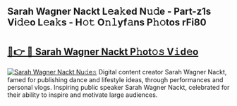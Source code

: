 ## Sarah Wagner Nackt L𝚎a𝚔ed N𝚞𝚍e - Part-z1s Vi𝚍𝚎o L𝚎a𝚔s - H𝚘𝚝 O𝚗𝚕yf𝚊ns P𝚑𝚘tos rFi80

# <h2><a href="http://kfba77.oniu.top/?m=Sarah+Wagner+Nackt">🔗👉 🔴 Sarah Wagner Nackt P𝚑ot𝚘𝚜 V𝚒d𝚎o</a></h2>

[![Sarah Wagner Nackt Nu𝚍e𝚜](https://i.imgur.com/0qMVB7G.gif)](http://kfba77.oniu.top/?m=Sarah+Wagner+Nackt)
Digital content creator Sarah Wagner Nackt, famed for publishing dance and lifestyle ideas, through performances and personal vlogs. Inspiring public speaker Sarah Wagner Nackt, celebrated for their ability to inspire and motivate large audiences.  
